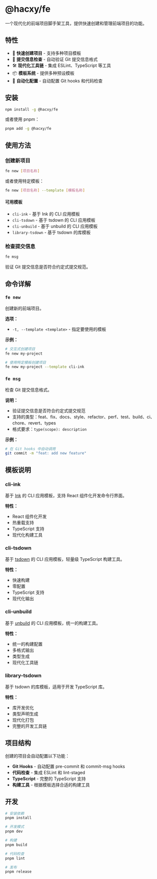 # @hacxy/fe

一个现代化的前端项目脚手架工具，提供快速创建和管理前端项目的功能。

## 特性

- 🚀 **快速创建项目** - 支持多种项目模板
- 📝 **提交信息检查** - 自动验证 Git 提交信息格式
- 🛠️ **现代化工具链** - 集成 ESLint、TypeScript 等工具
- 📦 **模板系统** - 提供多种预设模板
- 🔧 **自动化配置** - 自动配置 Git hooks 和代码检查

## 安装

```bash
npm install -g @hacxy/fe
```

或者使用 pnpm：

```bash
pnpm add -g @hacxy/fe
```

## 使用方法

### 创建新项目

```bash
fe new [项目名称]
```

或者使用特定模板：

```bash
fe new [项目名称] --template [模板名称]
```

#### 可用模板

- `cli-ink` - 基于 Ink 的 CLI 应用模板
- `cli-tsdown` - 基于 tsdown 的 CLI 应用模板
- `cli-unbuild` - 基于 unbuild 的 CLI 应用模板
- `library-tsdown` - 基于 tsdown 的库模板

### 检查提交信息

```bash
fe msg
```

验证 Git 提交信息是否符合约定式提交规范。

## 命令详解

### `fe new`

创建新的前端项目。

**选项：**

- `-t, --template <template>` - 指定要使用的模板

**示例：**

```bash
# 交互式创建项目
fe new my-project

# 使用特定模板创建项目
fe new my-project --template cli-ink
```

### `fe msg`

检查 Git 提交信息格式。

**说明：**

- 验证提交信息是否符合约定式提交规范
- 支持的类型：feat、fix、docs、style、refactor、perf、test、build、ci、chore、revert、types
- 格式要求：`type(scope): description`

**示例：**

```bash
# 在 Git hooks 中自动调用
git commit -m "feat: add new feature"
```

## 模板说明

### cli-ink

基于 [Ink](https://github.com/vadimdemedes/ink) 的 CLI 应用模板，支持 React 组件化开发命令行界面。

**特性：**

- React 组件化开发
- 热重载支持
- TypeScript 支持
- 现代化构建工具

### cli-tsdown

基于 [tsdown](https://github.com/hacxy/tsdown) 的 CLI 应用模板，轻量级 TypeScript 构建工具。

**特性：**

- 快速构建
- 零配置
- TypeScript 支持
- 现代化输出

### cli-unbuild

基于 [unbuild](https://github.com/unjs/unbuild) 的 CLI 应用模板，统一的构建工具。

**特性：**

- 统一的构建配置
- 多格式输出
- 类型生成
- 现代化工具链

### library-tsdown

基于 tsdown 的库模板，适用于开发 TypeScript 库。

**特性：**

- 库开发优化
- 类型声明生成
- 现代化打包
- 完整的开发工具链

## 项目结构

创建的项目会自动配置以下功能：

- **Git Hooks** - 自动配置 pre-commit 和 commit-msg hooks
- **代码检查** - 集成 ESLint 和 lint-staged
- **TypeScript** - 完整的 TypeScript 支持
- **构建工具** - 根据模板选择合适的构建工具

## 开发

```bash
# 安装依赖
pnpm install

# 开发模式
pnpm dev

# 构建
pnpm build

# 代码检查
pnpm lint

# 发布
pnpm release
```
